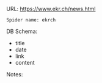 URL: https://www.ekr.ch/news.html

    Spider name: ekrch

DB Schema:
- title
- date
- link
- content

Notes: